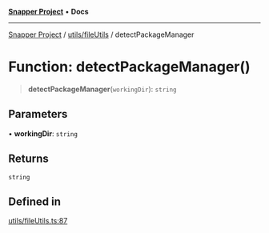 [**Snapper Project**](../../../README.md) • **Docs**

***

[Snapper Project](../../../README.md) / [utils/fileUtils](../README.md) / detectPackageManager

# Function: detectPackageManager()

> **detectPackageManager**(`workingDir`): `string`

## Parameters

• **workingDir**: `string`

## Returns

`string`

## Defined in

[utils/fileUtils.ts:87](https://github.com/sayfer-io/Snapper/blob/4045f2e5717fa308f1c1fd6496d318bda1e3311b/utils/fileUtils.ts#L87)
